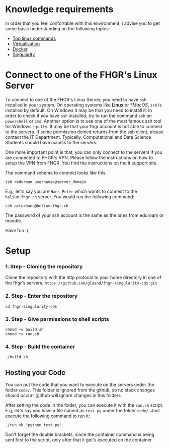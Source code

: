 # Knowledge requirements
In order that you feel confortable with this environment, i advise you to get some basic understanding on the following topics:
 - [Top linux commands](https://bytescout.com/blog/most-used-linux-commands.html)
 - [Virtualisation](https://www.redhat.com/en/topics/virtualization/what-is-virtualization)
 - [Docker](https://www.educative.io/blog/beginners-guide-to-docker)
 - [Singularity](https://docs.sylabs.io/guides/2.6/user-guide/singularity_and_docker.html)

# Connect to one of the FHGR's Linux Server
To connect to one of the FHGR's Linux Server, you need to have `ssh` installed in your system. On operating systems like **Linux** or **MacOS*, `ssh` is installed by default. On Windows it may be that you need to install it. In order to check if you have `ssh` installed, try to run the command `ssh` on `powershell` or `cmd`. Another option is to use one of the most famous ssh tool for Windows - `putty`. It may be that your fhgr account is not able to connect to the servers. If some permission denied returns from the ssh client, please contact the IT Department. Typically, Computational and Data Science Students should have access to the servers.

One more important point is that, you can only connect to the servers if you are connected to FHGR's VPN. Please follow the instructions on how to setup the VPN from FHGR. You find the instructions on the it support site.

The command schema to connect looks like this:
```
ssh <eduroam_username>@server_domain
```

E.g., let's say you are `Hans Peter` which wants to connect to the `helium.fhgr.ch` server. You would run the following command:
```
ssh peterhans@helium.fhgr.ch
```

The password of your ssh account is the same as the ones from eduroam or moodle.

Have fun :)
# Setup
### 1. Step - Cloning the repository
Clone the repository with the http protocol to your home directory in one of the fhgr's servers.
`https://github.com/glaand/fhgr-singularity-cds.git`
### 2. Step - Enter the repository
`cd fhgr-singularity-cds`
### 3. Step - Give permissions to shell scripts
`chmod +x build.sh`  
`chmod +x run.sh`
### 4. Step - Build the container
`./build.sh`
## Hosting your Code
You can put the code that you want to execute on the servers under the folder `code/`. This folder is ignored from the github, so no stack changes should occurr (github will ignore changes in this folder).

After setting the code in the folder, you can execute it with the `run.sh` script. E.g, let's say you have a file named as `test.py` under the folder `code/`. Just execute the following command to run it:
```
./run.sh "python test.py"
```
Don't forget the double brackets, since the container command is being sent first to the script, only after that it get's executed on the container.

